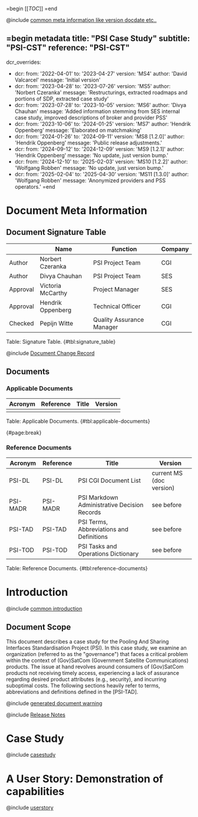 =begin
[[_TOC_]]
=end

@include [common meta information like version docdate etc..](../common/common_metadata.md)

=begin metadata
title: "PSI Case Study"
subtitle: "PSI-CST"
reference: "PSI-CST"
---
dcr_overrides:
 - dcr:
   from: '2022-04-01'
   to: '2023-04-27'
   version: 'MS4'
   author: 'David Valcarcel'
   message: 'Initial version'
 - dcr:
   from: '2023-04-28'
   to: '2023-07-26'
   version: 'MS5'
   author: 'Norbert Czeranka'
   message: 'Restructurings, extracted roadmaps and portions of SDP, extracted case study'
 - dcr:
   from: '2023-07-28'
   to: '2023-10-05'
   version: 'MS6'
   author: 'Divya Chauhan'
   message: 'Added information stemming from SES internal case study, improved descriptions of broker and provider PSS'
 - dcr:
   from: '2023-10-06'
   to: '2024-01-25'
   version: 'MS7'
   author: 'Hendrik Oppenberg'
   message: 'Elaborated on matchmaking'
 - dcr:
   from: '2024-01-26'
   to: '2024-09-11'
   version: 'MS8 [1.2.0]'
   author: 'Hendrik Oppenberg'
   message: 'Public release adjustments.'
 - dcr:
   from: '2024-09-12'
   to: '2024-12-09'
   version: 'MS9 [1.2.1]'
   author: 'Hendrik Oppenberg'
   message: 'No update, just version bump.'
 - dcr:
   from: '2024-12-10'
   to: '2025-02-03'
   version: 'MS10 [1.2.2]'
   author: 'Wolfgang Robben'
   message: 'No update, just version bump.'
 - dcr:
   from: '2025-02-04'
   to: '2025-04-30'
   version: 'MS11 [1.3.0]'
   author: 'Wolfgang Robben'
   message: 'Anonymized providers and PSS operators.'
=end

# Document Meta Information

## Document Signature Table

|          | Name               | Function                  | Company |
|----------|--------------------|---------------------------|---------|
| Author   | Norbert Czeranka   | PSI Project Team          | CGI     |
| Author   | Divya Chauhan      | PSI Project Team          | SES     |
| Approval | Victoria McCarthy  | Project Manager           | SES     |
| Approval | Hendrik Oppenberg  | Technical Officer         | CGI     |
| Checked  | Pepijn Witte       | Quality Assurance Manager | CGI     |

Table: Signature Table. {#tbl:signature_table}

@include [Document Change Record](../common/document-change-record.md)

## Documents

### Applicable Documents

| Acronym | Reference | Title | Version |
|---------|-----------|-------|---------|
|         |           |       |         |

Table: Applicable Documents. {#tbl:applicable-documents}

{#page:break}

### Reference Documents

| Acronym  | Reference | Title                                        | Version                  |
|----------|-----------|----------------------------------------------|--------------------------|
| PSI-DL   | PSI-DL    | PSI CGI Document List                        | current MS (doc version) |
| PSI-MADR | PSI-MADR  | PSI Markdown Administrative Decision Records | see before               |
| PSI-TAD  | PSI-TAD   | PSI Terms, Abbreviations and Definitions     | see before               |
| PSI-TOD  | PSI-TOD   | PSI Tasks and Operations Dictionary          | see before               |

Table: Reference Documents. {#tbl:reference-documents}

# Introduction

@include [common introduction](../common/intro_description.md)

## Document Scope

This document describes a case study for the Pooling And Sharing Interfaces Standardisation Project (PSI).
In this case study, we examine an organization (referred to as the "governance") that faces a critical problem within the context of (Gov)SatCom (Government Satellite Communications) products. The issue at hand revolves around consumers of (Gov)SatCom products not receiving timely access, experiencing a lack of assurance regarding desired product attributes (e.g., security), and incurring suboptimal costs.
The following sections heavily refer to terms, abbreviations and definitions defined in the [PSI-TAD].

@include [generated document warning](../common/generated_document.md)

@include [Release Notes](../common/release_notes.md)

# Case Study

@include [casestudy](casestudy.md)

# A User Story: Demonstration of capabilities

@include [userstory](userstory.md)
